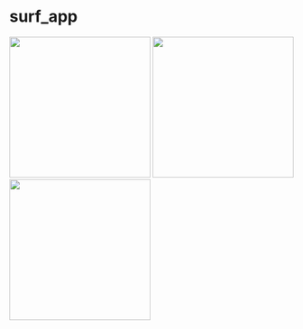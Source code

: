 # surf_app
 
<p>
<img src="https://user-images.githubusercontent.com/50072328/126591476-722296fc-bdce-414d-ad6a-29c86d54bb4c.png" width="250">
<img src="https://user-images.githubusercontent.com/50072328/126591479-0cbaed90-c669-4569-9af7-057296dc2fc9.png" width="250">
<img src="https://user-images.githubusercontent.com/50072328/126591480-dd325a96-82ef-4ccc-9692-42f46ccc2f0e.png" width="250">
</p>



